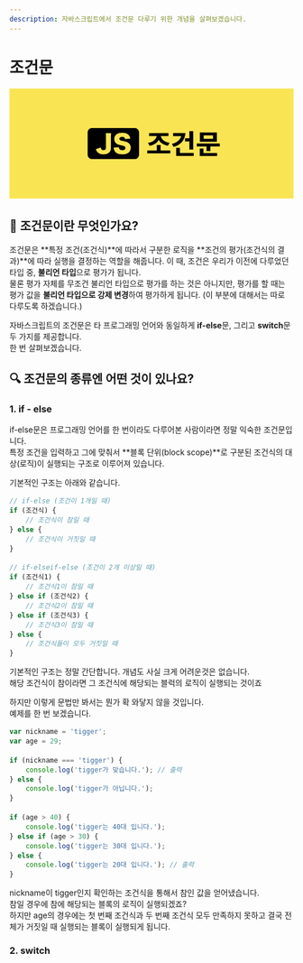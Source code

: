 ```yaml
---
description: 자바스크립트에서 조건문 다루기 위한 개념을 살펴보겠습니다.
---
```


# 조건문

![](../.gitbook/assets/conditional.png)

## 🤔 조건문이란 무엇인가요?

조건문은 **특정 조건\(조건식\)**에 따라서 구분한 로직을 **조건의 평가\(조건식의 결과\)**에 따라 실행을 결정하는 역할을 해줍니다. 이 때, 조건은 우리가 이전에 다루었던 타입 중, **불리언 타입**으로 평가가 됩니다.  
물론 평가 자체를 무조건 불리언 타입으로 평가를 하는 것은 아니지만, 평가를 할 때는 평가 값을 **불리언 타입으로 강제 변경**하여 평가하게 됩니다. \(이 부분에 대해서는 따로 다루도록 하겠습니다.\)

자바스크립트의 조건문은 타 프로그래밍 언어와 동일하게 **if-else**문, 그리고 **switch**문 두 가지를 제공합니다.  
한 번 살펴보겠습니다.

## 🔍 조건문의 종류엔 어떤 것이 있나요?

### 1. if - else

if-else문은 프로그래밍 언어를 한 번이라도 다루어본 사람이라면 정말 익숙한 조건문입니다.  
특정 조건을 입력하고 그에 맞춰서 **블록 단위\(block scope\)**로 구분된 조건식의 대상\(로직\)이 실행되는 구조로 이루어져 있습니다.

기본적인 구조는 아래와 같습니다.

```javascript
// if-else (조건이 1개일 때)
if (조건식) {
    // 조건식이 참일 때
} else {
    // 조건식이 거짓일 때
}

// if-elseif-else (조건이 2개 이상일 때)
if (조건식1) {
    // 조건식1이 참일 때
} else if (조건식2) {
    // 조건식2이 참일 때    
} else if (조건식3) {
    // 조건식3이 참일 때
} else {
    // 조건식들이 모두 거짓일 때
}
```

기본적인 구조는 정말 간단합니다. 개념도 사실 크게 어려운것은 없습니다.  
해당 조건식이 참이라면 그 조건식에 해당되는 블럭의 로직이 실행되는 것이죠  
  
하지만 이렇게 문법만 봐서는 뭔가 확 와닿지 않을 것입니다.  
예제를 한 번 보겠습니다.

```javascript
var nickname = 'tigger';
var age = 29;

if (nickname === 'tigger') {
    console.log('tigger가 맞습니다.'); // 출력
} else {
    console.log('tigger가 아닙니다.');
}

if (age > 40) {
    console.log('tigger는 40대 입니다.');
} else if (age > 30) {
    console.log('tigger는 30대 입니다.');
} else {
    console.log('tigger는 20대 입니다.'); // 출력
}
```

nickname이 tigger인지 확인하는 조건식을 통해서 참인 값을 얻어냈습니다.  
참일 경우에 참에 해당되는 블록의 로직이 실행되겠죠?  
하지만 age의 경우에는 첫 번째 조건식과 두 번째 조건식 모두 만족하지 못하고 결국 전체가 거짓일 때 실행되는 블록이 실행되게 됩니다.

### 2. switch

